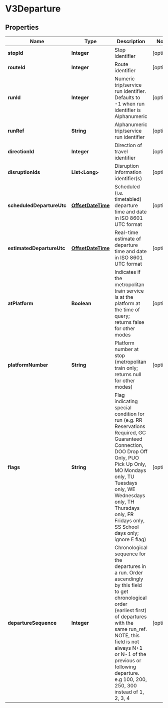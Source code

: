 # V3Departure

## Properties
Name | Type | Description | Notes
------------ | ------------- | ------------- | -------------
**stopId** | **Integer** | Stop identifier |  [optional]
**routeId** | **Integer** | Route identifier |  [optional]
**runId** | **Integer** | Numeric trip/service run identifier. Defaults to -1 when run identifier is Alphanumeric |  [optional]
**runRef** | **String** | Alphanumeric trip/service run identifier |  [optional]
**directionId** | **Integer** | Direction of travel identifier |  [optional]
**disruptionIds** | **List&lt;Long&gt;** | Disruption information identifier(s) |  [optional]
**scheduledDepartureUtc** | [**OffsetDateTime**](OffsetDateTime.md) | Scheduled (i.e. timetabled) departure time and date in ISO 8601 UTC format |  [optional]
**estimatedDepartureUtc** | [**OffsetDateTime**](OffsetDateTime.md) | Real-time estimate of departure time and date in ISO 8601 UTC format |  [optional]
**atPlatform** | **Boolean** | Indicates if the metropolitan train service is at the platform at the time of query; returns false for other modes |  [optional]
**platformNumber** | **String** | Platform number at stop (metropolitan train only; returns null for other modes) |  [optional]
**flags** | **String** | Flag indicating special condition for run (e.g. RR Reservations Required, GC Guaranteed Connection, DOO Drop Off Only, PUO Pick Up Only, MO Mondays only, TU Tuesdays only, WE Wednesdays only, TH Thursdays only, FR Fridays only, SS School days only; ignore E flag) |  [optional]
**departureSequence** | **Integer** | Chronological sequence for the departures in a run. Order ascendingly by this field to get chronological order (earliest first) of departures with the same run_ref. NOTE, this field is not always N+1 or N-1 of the previous or following departure. e.g 100, 200, 250, 300 instead of 1, 2, 3, 4 |  [optional]

